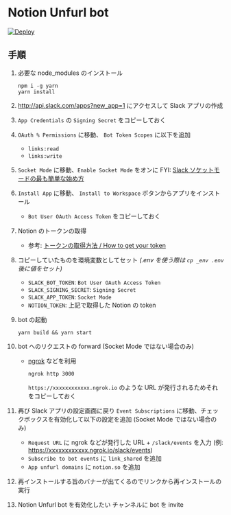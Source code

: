 # Notion Unfurl bot

[![Deploy](https://www.herokucdn.com/deploy/button.svg)](https://heroku.com/deploy?template=https://github.com/trackrecords/slack-notion-unfurl-app/tree/master)

## 手順

1. 必要な node_modules のインストール

   ```
   npm i -g yarn
   yarn install
   ```

1. http://api.slack.com/apps?new_app=1 にアクセスして Slack アプリの作成
1. `App Credentials` の `Signing Secret` をコピーしておく
1. `OAuth % Permissions` に移動、 `Bot Token Scopes` に以下を追加

   - `links:read`
   - `links:write`
1. `Socket Mode` に移動、`Enable Socket Mode` をオンに FYI: [Slack ソケットモードの最も簡単な始め方
](https://qiita.com/seratch/items/1a460c08c3e245b56441)

1. `Install App` に移動、 `Install to Workspace` ボタンからアプリをインストール

   - `Bot User OAuth Access Token` をコピーしておく

1. Notion のトークンの取得

   - 参考: [トークンの取得方法 / How to get your token](https://www.notion.so/How-to-get-your-token-d7a3421b851f406380fb9ff429cd5d47)

1. コピーしていたものを環境変数としてセット *(.env を使う際は `cp _env .env` 後に値をセット)*

   - `SLACK_BOT_TOKEN`: `Bot User OAuth Access Token`
   - `SLACK_SIGNING_SECRET`: `Signing Secret`
   - `SLACK_APP_TOKEN`: `Socket Mode`
   - `NOTION_TOKEN`: 上記で取得した Notion の token

1. bot の起動

   ```
   yarn build && yarn start
   ```

1. bot へのリクエストの forward (Socket Mode ではない場合のみ)

   - [ngrok](https://ngrok.com/) などを利用
     ```
     ngrok http 3000
     ```
     `https://xxxxxxxxxxxx.ngrok.io` のような URL が発行されるためそれをコピーしておく

1. 再び Slack アプリの設定画面に戻り `Event Subscriptions` に移動、チェックボックスを有効化して以下の設定を追加 (Socket Mode ではない場合のみ)

    - `Request URL` に ngrok などが発行した URL + `/slack/events` を入力 (例: https://xxxxxxxxxxxx.ngrok.io/slack/events)
    - `Subscribe to bot events` に `link_shared` を追加
    - `App unfurl domains` に `notion.so` を追加

1. 再インストールする旨のバナーが出てくるのでリンクから再インストールの実行

1. Notion Unfurl bot を有効化したい チャンネルに bot を invite
